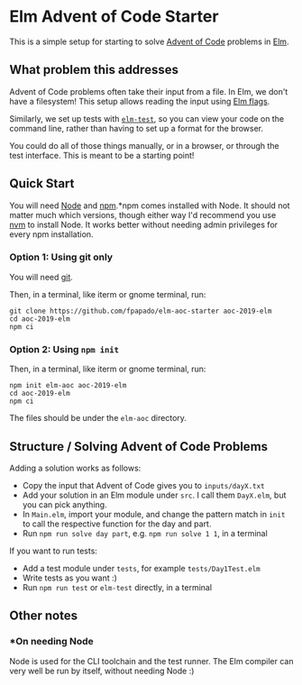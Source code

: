 # Elm Advent of Code Starter

This is a simple setup for starting to solve [Advent of Code](aoc) problems in [Elm](elm).

## What problem this addresses

Advent of Code problems often take their input from a file.
In Elm, we don't have a filesystem!
This setup allows reading the input using [Elm flags](elm-flags).

Similarly, we set up tests with [`elm-test`](elm-test), so you can view your code on the command line, rather than having to set up a format for the browser.

You could do all of those things manually, or in a browser, or through the test interface. This is meant to be a starting point!

## Quick Start

You will need [Node](node) and [npm](npm).\*npm comes installed with Node.
It should not matter much which versions, though either way I'd recommend you use [nvm](nvm) to install Node. It works better without needing admin privileges for every npm installation.

### Option 1: Using git only

You will need [git](git).

Then, in a terminal, like iterm or gnome terminal, run:

```shell
git clone https://github.com/fpapado/elm-aoc-starter aoc-2019-elm
cd aoc-2019-elm
npm ci
```

### Option 2: Using `npm init`

Then, in a terminal, like iterm or gnome terminal, run:

```shell
npm init elm-aoc aoc-2019-elm
cd aoc-2019-elm
npm ci
```

The files should be under the `elm-aoc` directory.

## Structure / Solving Advent of Code Problems

Adding a solution works as follows:

- Copy the input that Advent of Code gives you to `inputs/dayX.txt`
- Add your solution in an Elm module under `src`. I call them `DayX.elm`, but you can pick anything.
- In `Main.elm`, import your module, and change the pattern match in `init` to call the respective function for the day and part.
- Run `npm run solve day part`, e.g. `npm run solve 1 1`, in a terminal

If you want to run tests:

- Add a test module under `tests`, for example `tests/Day1Test.elm`
- Write tests as you want :)
- Run `npm run test` or `elm-test` directly, in a terminal

## Other notes

### \*On needing Node

Node is used for the CLI toolchain and the test runner.
The Elm compiler can very well be run by itself, without needing Node :)

[aoc]: https://adventofcode.com/
[elm]: https://elm-lang.org/
[elm-test]: https://github.com/elm-explorations/test
[elm-flags]: https://guide.elm-lang.org/interop/flags.html
[git]: https://help.github.com/en/github/getting-started-with-github/set-up-git
[node]: https://nodejs.org/en/
[npm]: https://www.npmjs.com/
